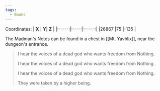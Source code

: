 ```yaml
---
tags:
  - Books
---
```


Coordinates:
| **X** | **Y**| **Z** |
|:-----:|:----:|:-----:|
|26867  |75   |-135  |

The Madman's Notes can be found in a chest in [[Mt. Yavhlix]], near the dungeon's entrance.

> I hear the voices of a dead god who wants freedom from Nothing.
>
> I hear the voices of a dead god who wants freedom from Nothing.
>
> I hear the voices of a dead god who wants freedom from Nothing.
>
> They were taken by a higher being.
